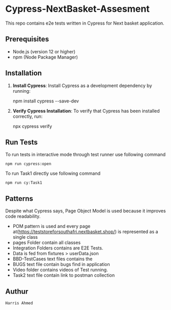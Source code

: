 # Cypress-NextBasket-Assesment
This repo contains e2e tests written in Cypress for Next basket application.

## Prerequisites

- Node.js (version 12 or higher)
- npm (Node Package Manager)

## Installation

1. **Install Cypress**: Install Cypress as a development dependency by running:

    npm install cypress --save-dev

2. **Verify Cypress Installation**: To verify that Cypress has been installed correctly, run:

    npx cypress verify

## Run Tests
To run tests in interactive mode through test runner use following command

`npm run cypress:open`

To run Task1 directly use following command

`npm run cy:Task1`



## Patterns
Despite what Cypress says, Page Object Model is used because it improves code readability.
- POM pattern is used and every page at(https://teststoreforsouthafri.nextbasket.shop/) is represented as a single class  
- pages Folder contain all classes
- Integration Folders contains are E2E Tests.
- Data is fed from fixtures > userData.json 
- BBD-TestCases text files contains the 
- BUGS text file contain bugs find in application
- Video folder contains videos of Test running.
- Task2 text file contain link to postman collection


## Authur
    Harris Ahmed





